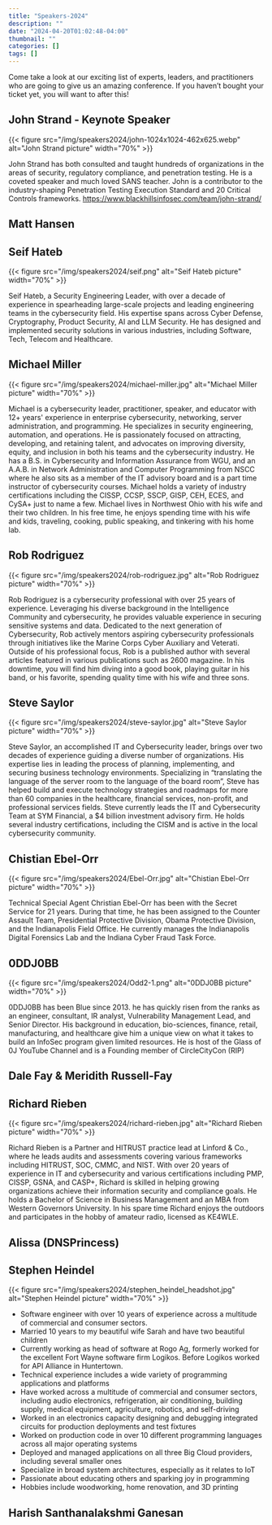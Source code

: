 ```yaml
---
title: "Speakers-2024"
description: ""
date: "2024-04-20T01:02:48-04:00"
thumbnail: ""
categories: []
tags: []
---
```


Come take a look at our exciting list of experts, leaders, and practitioners who are going to give us an amazing conference. If you haven’t bought your ticket yet, you will want to after this!

<!--more-->

## John Strand - Keynote Speaker

{{< figure src="/img/speakers2024/john-1024x1024-462x625.webp" alt="John Strand picture" width="70%" >}}

John Strand has both consulted and taught hundreds of organizations in the areas of security, regulatory compliance, and penetration testing.  He is a coveted speaker and much loved SANS teacher. John is a contributor to the industry-shaping Penetration Testing Execution Standard and 20 Critical Controls frameworks.
https://www.blackhillsinfosec.com/team/john-strand/

## Matt Hansen

## Seif Hateb

{{< figure src="/img/speakers2024/seif.png" alt="Seif Hateb picture" width="70%" >}}

Seif Hateb, a Security Engineering Leader, with over a decade of experience in spearheading large-scale projects and leading engineering teams in the cybersecurity field. His expertise spans across Cyber Defense, Cryptography, Product Security, AI and LLM Security. He has designed and implemented security solutions in various industries, including Software, Tech, Telecom and Healthcare.

## Michael Miller

{{< figure src="/img/speakers2024/michael-miller.jpg" alt="Michael Miller picture" width="70%" >}}

Michael is a cybersecurity leader, practitioner, speaker, and educator with 12+ years' experience in enterprise cybersecurity, networking, server administration, and programming. He specializes in security engineering, automation, and operations. He is passionately focused on attracting, developing, and retaining talent, and advocates on improving diversity, equity, and inclusion in both his teams and the cybersecurity industry. He has a B.S. in Cybersecurity and Information Assurance from WGU, and an A.A.B. in Network Administration and Computer Programming from NSCC where he also sits as a member of the IT advisory board and is a part time instructor of cybersecurity courses. Michael holds a variety of industry certifications including the CISSP, CCSP, SSCP, GISP, CEH, ECES, and CySA+ just to name a few. Michael lives in Northwest Ohio with his wife and their two children. In his free time, he enjoys spending time with his wife and kids, traveling, cooking, public speaking, and tinkering with his home lab.

## Rob Rodriguez

{{< figure src="/img/speakers2024/rob-rodriguez.jpg" alt="Rob Rodriguez picture" width="70%" >}}

Rob Rodriguez is a cybersecurity professional with over 25 years of experience. Leveraging his diverse background in the Intelligence Community and cybersecurity, he provides valuable experience in securing sensitive systems and data. Dedicated to the next generation of Cybersecurity, Rob actively mentors aspiring cybersecurity professionals through initiatives like the Marine Corps Cyber Auxiliary and Veterati. Outside of his professional focus, Rob is a published author with several articles featured in various publications such as 2600 magazine. In his downtime, you will find him diving into a good book, playing guitar in his band, or his favorite, spending quality time with his wife and three sons.

## Steve Saylor

{{< figure src="/img/speakers2024/steve-saylor.jpg" alt="Steve Saylor picture" width="70%" >}}

Steve Saylor, an accomplished IT and Cybersecurity leader, brings over two decades of experience guiding a diverse number of organizations. His expertise lies in leading the process of planning, implementing, and securing business technology environments. Specializing in “translating the language of the server room to the language of the board room”, Steve has helped build and execute technology strategies and roadmaps for more than 60 companies in the healthcare, financial services, non-profit, and professional services fields.  Steve currently leads the IT and Cybersecurity Team at SYM Financial, a $4 billion investment advisory firm.  He holds several industry certifications, including the CISM and is active in the local cybersecurity community.

## Chistian Ebel-Orr

{{< figure src="/img/speakers2024/Ebel-Orr.jpg" alt="Chistian Ebel-Orr picture" width="70%" >}}

Technical Special Agent Christian Ebel-Orr has been with the Secret Service for 21 years. During that time, he has been assigned to the Counter Assault Team, Presidential Protective Division, Obama Protective Division, and the Indianapolis Field Office. He currently manages the Indianapolis Digital Forensics Lab and the Indiana Cyber Fraud Task Force. 

## 0DDJ0BB

{{< figure src="/img/speakers2024/Odd2-1.png" alt="0DDJ0BB picture" width="70%" >}}

0DDJ0BB has been Blue since 2013. he has quickly risen from the ranks as an engineer, consultant, IR analyst, Vulnerability Management Lead, and Senior Director. His background in education, bio-sciences, finance, retail, manufacturing, and healthcare give him a unique view on what it takes to build an InfoSec program given limited resources. He is host of the Glass of 0J YouTube Channel and is a Founding member of CircleCityCon (RIP)

## Dale Fay & Meridith Russell-Fay

## Richard Rieben

{{< figure src="/img/speakers2024/richard-rieben.jpg" alt="Richard Rieben picture" width="70%" >}}

Richard Rieben is a Partner and HITRUST practice lead at Linford & Co., where he leads audits and assessments covering various frameworks including HITRUST, SOC, CMMC, and NIST. With over 20 years of experience in IT and cybersecurity and various certifications including PMP, CISSP, GSNA, and CASP+, Richard is skilled in helping growing organizations achieve their information security and compliance goals. He holds a Bachelor of Science in Business Management and an MBA from Western Governors University. In his spare time Richard enjoys the outdoors and participates in the hobby of amateur radio, licensed as KE4WLE.

## Alissa (DNSPrincess)

## Stephen Heindel

{{< figure src="/img/speakers2024/stephen_heindel_headshot.jpg" alt="Stephen Heindel picture" width="70%" >}}

- Software engineer with over 10 years of experience across a multitude of commercial and consumer sectors. 
- Married 10 years to my beautiful wife Sarah and have two beautiful children
- Currently working as head of software at Rogo Ag, formerly worked for the excellent Fort Wayne software firm Logikos. Before Logikos worked for API Alliance in Huntertown.
- Technical experience includes a wide variety of programming applications and platforms
- Have worked across a multitude of commercial and consumer sectors, including audio electronics, refrigeration, air conditioning, building supply, medical equipment, agriculture, robotics, and self-driving
- Worked in an electronics capacity designing and debugging integrated circuits for production deployments and test fixtures
- Worked on production code in over 10 different programming languages across all major operating systems
- Deployed and managed applications on all three Big Cloud providers, including several smaller ones
- Specialize in broad system architectures, especially as it relates to IoT
- Passionate about educating others and sparking joy in programming
- Hobbies include woodworking, home renovation, and 3D printing

## Harish Santhanalakshmi Ganesan
